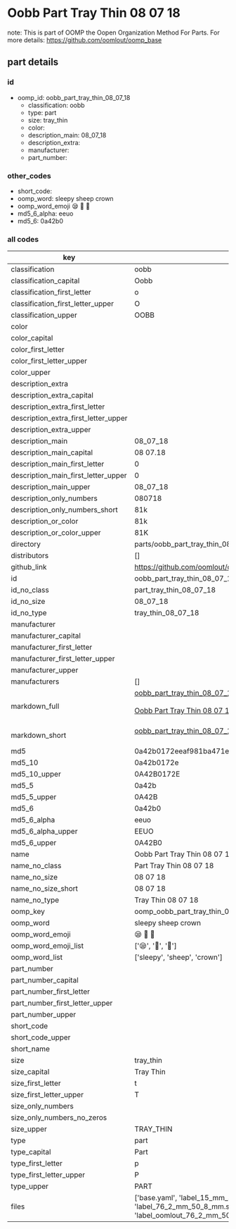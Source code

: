 # Oobb Part Tray Thin 08 07 18  

note: This is part of OOMP the Oopen Organization Method For Parts. For more details: https://github.com/oomlout/oomp_base

##  part details





### id
* oomp_id: oobb_part_tray_thin_08_07_18
  * classification: oobb
  * type: part
  * size: tray_thin
  * color: 
  * description_main: 08_07_18
  * description_extra: 
  * manufacturer: 
  * part_number: 

### other_codes
* short_code: 
* oomp_word: sleepy sheep crown
* oomp_word_emoji :sleepy: :sheep: :crown:
* md5_6_alpha: eeuo
* md5_6: 0a42b0

### all codes 
| key | value |  
| --- | --- |  
| classification | oobb |  
| classification_capital | Oobb |  
| classification_first_letter | o |  
| classification_first_letter_upper | O |  
| classification_upper | OOBB |  
| color |  |  
| color_capital |  |  
| color_first_letter |  |  
| color_first_letter_upper |  |  
| color_upper |  |  
| description_extra |  |  
| description_extra_capital |  |  
| description_extra_first_letter |  |  
| description_extra_first_letter_upper |  |  
| description_extra_upper |  |  
| description_main | 08_07_18 |  
| description_main_capital | 08 07.18 |  
| description_main_first_letter | 0 |  
| description_main_first_letter_upper | 0 |  
| description_main_upper | 08_07_18 |  
| description_only_numbers | 080718 |  
| description_only_numbers_short | 81k |  
| description_or_color | 81k |  
| description_or_color_upper | 81K |  
| directory | parts/oobb_part_tray_thin_08_07_18 |  
| distributors | [] |  
| github_link | https://github.com/oomlout/oomlout_oomp_part_src/tree/main/parts/oobb_part_tray_thin_08_07_18/working |  
| id | oobb_part_tray_thin_08_07_18 |  
| id_no_class | part_tray_thin_08_07_18 |  
| id_no_size | 08_07_18 |  
| id_no_type | tray_thin_08_07_18 |  
| manufacturer |  |  
| manufacturer_capital |  |  
| manufacturer_first_letter |  |  
| manufacturer_first_letter_upper |  |  
| manufacturer_upper |  |  
| manufacturers | [] |  
| markdown_full | [oobb_part_tray_thin_08_07_18](https://github.com/oomlout/oomlout_oomp_part_src/tree/main/parts/oobb_part_tray_thin_08_07_18/working)<br>[](https://github.com/oomlout/oomlout_oomp_part_src/tree/main/parts/oobb_part_tray_thin_08_07_18/working)<br>[Oobb Part Tray Thin 08 07 18](https://github.com/oomlout/oomlout_oomp_part_src/tree/main/parts/oobb_part_tray_thin_08_07_18/working)<br><br> |  
| markdown_short | [oobb_part_tray_thin_08_07_18](https://github.com/oomlout/oomlout_oomp_part_src/tree/main/parts/oobb_part_tray_thin_08_07_18/working)<br><br> |  
| md5 | 0a42b0172eeaf981ba471e34ebebbb4d |  
| md5_10 | 0a42b0172e |  
| md5_10_upper | 0A42B0172E |  
| md5_5 | 0a42b |  
| md5_5_upper | 0A42B |  
| md5_6 | 0a42b0 |  
| md5_6_alpha | eeuo |  
| md5_6_alpha_upper | EEUO |  
| md5_6_upper | 0A42B0 |  
| name | Oobb Part Tray Thin 08 07 18 |  
| name_no_class | Part Tray Thin 08 07 18 |  
| name_no_size | 08 07 18 |  
| name_no_size_short | 08 07 18 |  
| name_no_type | Tray Thin 08 07 18 |  
| oomp_key | oomp_oobb_part_tray_thin_08_07_18 |  
| oomp_word | sleepy sheep crown |  
| oomp_word_emoji | :sleepy: :sheep: :crown: |  
| oomp_word_emoji_list | [':sleepy:', ':sheep:', ':crown:'] |  
| oomp_word_list | ['sleepy', 'sheep', 'crown'] |  
| part_number |  |  
| part_number_capital |  |  
| part_number_first_letter |  |  
| part_number_first_letter_upper |  |  
| part_number_upper |  |  
| short_code |  |  
| short_code_upper |  |  
| short_name |  |  
| size | tray_thin |  
| size_capital | Tray Thin |  
| size_first_letter | t |  
| size_first_letter_upper | T |  
| size_only_numbers |  |  
| size_only_numbers_no_zeros |  |  
| size_upper | TRAY_THIN |  
| type | part |  
| type_capital | Part |  
| type_first_letter | p |  
| type_first_letter_upper | P |  
| type_upper | PART |  
| files | ['base.yaml', 'label_15_mm_30_mm.pdf', 'label_15_mm_30_mm.svg', 'label_76_2_mm_50_8_mm.pdf', 'label_76_2_mm_50_8_mm.svg', 'label_oomlout_76_2_mm_50_8_mm.pdf', 'label_oomlout_76_2_mm_50_8_mm.svg', 'readme.md', 'working.json', 'working.yaml'] |  
